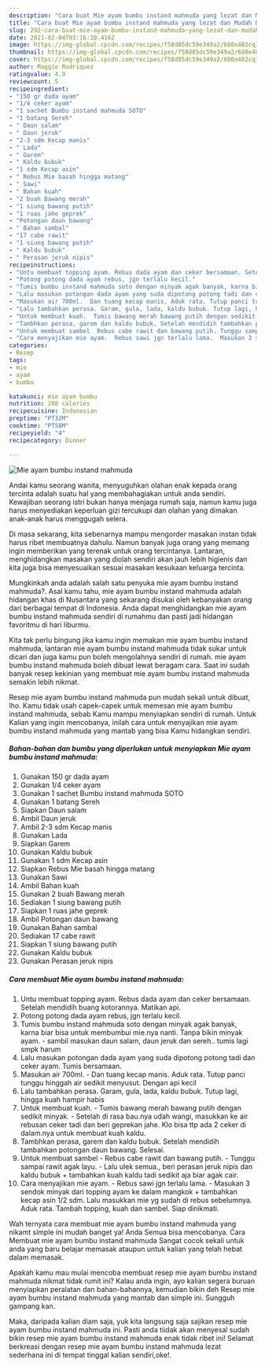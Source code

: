 ```yaml
---
description: "Cara buat Mie ayam bumbu instand mahmuda yang lezat dan Mudah Dibuat"
title: "Cara buat Mie ayam bumbu instand mahmuda yang lezat dan Mudah Dibuat"
slug: 292-cara-buat-mie-ayam-bumbu-instand-mahmuda-yang-lezat-dan-mudah-dibuat
date: 2021-02-04T03:16:10.416Z
image: https://img-global.cpcdn.com/recipes/f58d85dc59e349a2/680x482cq70/mie-ayam-bumbu-instand-mahmuda-foto-resep-utama.jpg
thumbnail: https://img-global.cpcdn.com/recipes/f58d85dc59e349a2/680x482cq70/mie-ayam-bumbu-instand-mahmuda-foto-resep-utama.jpg
cover: https://img-global.cpcdn.com/recipes/f58d85dc59e349a2/680x482cq70/mie-ayam-bumbu-instand-mahmuda-foto-resep-utama.jpg
author: Maggie Rodriquez
ratingvalue: 4.9
reviewcount: 5
recipeingredient:
- "150 gr dada ayam"
- "1/4 ceker ayam"
- "1 sachet Bumbu instand mahmuda SOTO"
- "1 batang Sereh"
- " Daun salam"
- " Daun jeruk"
- "2-3 sdm Kecap manis"
- " Lada"
- " Garem"
- " Kaldu bubuk"
- "1 sdm Kecap asin"
- " Rebus Mie basah hingga matang"
- " Sawi"
- " Bahan kuah"
- "2 buah Bawang merah"
- "1 siung bawang putih"
- "1 ruas jahe geprek"
- "Potongan daun bawang"
- " Bahan sambal"
- "17 cabe rawit"
- "1 siung bawang putih"
- " Kaldu bubuk"
- " Perasan jeruk nipis"
recipeinstructions:
- "Untu membuat topping ayam. Rebus dada ayam dan ceker bersamaan. Setelah mendidih buang kotorannya. Matikan api."
- "Potong potong dada ayam rebus, jgn terlalu kecil."
- "Tumis bumbu instand mahmuda soto dengan minyak agak banyak, karna biar bisa untuk membumbui mie.nya nanti. Tanpa bikin minyak ayam.  sambil masukan daun salam, daun jeruk dan sereh.. tumis lagi smpk harum"
- "Lalu masukan potongan dada ayam yang suda dipotong potong tadi dan ceker ayam. Tumis bersamaan."
- "Masukan air 700ml.  Dan tuang kecap manis. Aduk rata. Tutup panci tunggu hinggah air sedikit menyusut. Dengan api kecil"
- "Lalu tambahkan perasa. Garam, gula, lada, kaldu bubuk. Tutup lagi, hingga kuah hampir habis"
- "Untuk membuat kuah.  Tumis bawang merah bawang putih dengan sedikit minyak.  Setelah di rasa bau.nya udah wangi, masukkan ke air rebusan ceker tadi dan beri geprekan jahe. Klo bisa ttp ada 2 ceker di dalam.nya untuk membuat kuah kaldu."
- "Tambhkan perasa, garem dan kaldu bubuk. Setelah mendidih tambahkan potongan daun bawang. Selesai."
- "Untuk membuat sambel  Rebus cabe rawit dan bawang putih. Tunggu sampai rawit agak layu. Lalu ulek semua., beri perasan jeruk nipis dan kaldu bubuk + tambahkan kuah kaldu tadi sedikit aja biar agak cair."
- "Cara menyajikan mie ayam.  Rebus sawi jgn terlalu lama.  Masukan 3 sendok minyak dari topping ayam ke dalam mangkok + tambahkan kecap asin 1/2 sdm. Lalu masukkan mie yg sudah di rebus sebelumnya. Aduk rata. Tambah topping, kuah dan sambel. Siap dinikmati."
categories:
- Resep
tags:
- mie
- ayam
- bumbu

katakunci: mie ayam bumbu 
nutrition: 288 calories
recipecuisine: Indonesian
preptime: "PT32M"
cooktime: "PT58M"
recipeyield: "4"
recipecategory: Dinner

---
```



![Mie ayam bumbu instand mahmuda](https://img-global.cpcdn.com/recipes/f58d85dc59e349a2/680x482cq70/mie-ayam-bumbu-instand-mahmuda-foto-resep-utama.jpg)

Andai kamu seorang wanita, menyuguhkan olahan enak kepada orang tercinta adalah suatu hal yang membahagiakan untuk anda sendiri. Kewajiban seorang istri bukan hanya menjaga rumah saja, namun kamu juga harus menyediakan keperluan gizi tercukupi dan olahan yang dimakan anak-anak harus menggugah selera.

Di masa  sekarang, kita sebenarnya mampu mengorder masakan instan tidak harus ribet membuatnya dahulu. Namun banyak juga orang yang memang ingin memberikan yang terenak untuk orang tercintanya. Lantaran, menghidangkan masakan yang diolah sendiri akan jauh lebih higienis dan kita juga bisa menyesuaikan sesuai masakan kesukaan keluarga tercinta. 



Mungkinkah anda adalah salah satu penyuka mie ayam bumbu instand mahmuda?. Asal kamu tahu, mie ayam bumbu instand mahmuda adalah hidangan khas di Nusantara yang sekarang disukai oleh kebanyakan orang dari berbagai tempat di Indonesia. Anda dapat menghidangkan mie ayam bumbu instand mahmuda sendiri di rumahmu dan pasti jadi hidangan favoritmu di hari liburmu.

Kita tak perlu bingung jika kamu ingin memakan mie ayam bumbu instand mahmuda, lantaran mie ayam bumbu instand mahmuda tidak sukar untuk dicari dan juga kamu pun boleh mengolahnya sendiri di rumah. mie ayam bumbu instand mahmuda boleh dibuat lewat beragam cara. Saat ini sudah banyak resep kekinian yang membuat mie ayam bumbu instand mahmuda semakin lebih nikmat.

Resep mie ayam bumbu instand mahmuda pun mudah sekali untuk dibuat, lho. Kamu tidak usah capek-capek untuk memesan mie ayam bumbu instand mahmuda, sebab Kamu mampu menyiapkan sendiri di rumah. Untuk Kalian yang ingin mencobanya, inilah cara untuk menyajikan mie ayam bumbu instand mahmuda yang mantab yang bisa Kamu hidangkan sendiri.

<!--inarticleads1-->

##### Bahan-bahan dan bumbu yang diperlukan untuk menyiapkan Mie ayam bumbu instand mahmuda:

1. Gunakan 150 gr dada ayam
1. Gunakan 1/4 ceker ayam
1. Gunakan 1 sachet Bumbu instand mahmuda SOTO
1. Gunakan 1 batang Sereh
1. Siapkan  Daun salam
1. Ambil  Daun jeruk
1. Ambil 2-3 sdm Kecap manis
1. Gunakan  Lada
1. Siapkan  Garem
1. Gunakan  Kaldu bubuk
1. Gunakan 1 sdm Kecap asin
1. Siapkan  Rebus Mie basah hingga matang
1. Gunakan  Sawi
1. Ambil  Bahan kuah
1. Gunakan 2 buah Bawang merah
1. Sediakan 1 siung bawang putih
1. Siapkan 1 ruas jahe geprek
1. Ambil Potongan daun bawang
1. Gunakan  Bahan sambal
1. Sediakan 17 cabe rawit
1. Siapkan 1 siung bawang putih
1. Gunakan  Kaldu bubuk
1. Gunakan  Perasan jeruk nipis




<!--inarticleads2-->

##### Cara membuat Mie ayam bumbu instand mahmuda:

1. Untu membuat topping ayam. Rebus dada ayam dan ceker bersamaan. Setelah mendidih buang kotorannya. Matikan api.
1. Potong potong dada ayam rebus, jgn terlalu kecil.
1. Tumis bumbu instand mahmuda soto dengan minyak agak banyak, karna biar bisa untuk membumbui mie.nya nanti. Tanpa bikin minyak ayam.  - sambil masukan daun salam, daun jeruk dan sereh.. tumis lagi smpk harum
1. Lalu masukan potongan dada ayam yang suda dipotong potong tadi dan ceker ayam. Tumis bersamaan.
1. Masukan air 700ml.  - Dan tuang kecap manis. Aduk rata. Tutup panci tunggu hinggah air sedikit menyusut. Dengan api kecil
1. Lalu tambahkan perasa. Garam, gula, lada, kaldu bubuk. Tutup lagi, hingga kuah hampir habis
1. Untuk membuat kuah.  - Tumis bawang merah bawang putih dengan sedikit minyak.  - Setelah di rasa bau.nya udah wangi, masukkan ke air rebusan ceker tadi dan beri geprekan jahe. Klo bisa ttp ada 2 ceker di dalam.nya untuk membuat kuah kaldu.
1. Tambhkan perasa, garem dan kaldu bubuk. Setelah mendidih tambahkan potongan daun bawang. Selesai.
1. Untuk membuat sambel  - Rebus cabe rawit dan bawang putih. - Tunggu sampai rawit agak layu. - Lalu ulek semua., beri perasan jeruk nipis dan kaldu bubuk + tambahkan kuah kaldu tadi sedikit aja biar agak cair.
1. Cara menyajikan mie ayam.  - Rebus sawi jgn terlalu lama.  - Masukan 3 sendok minyak dari topping ayam ke dalam mangkok + tambahkan kecap asin 1/2 sdm. Lalu masukkan mie yg sudah di rebus sebelumnya. Aduk rata. Tambah topping, kuah dan sambel. Siap dinikmati.




Wah ternyata cara membuat mie ayam bumbu instand mahmuda yang nikamt simple ini mudah banget ya! Anda Semua bisa mencobanya. Cara Membuat mie ayam bumbu instand mahmuda Sangat cocok sekali untuk anda yang baru belajar memasak ataupun untuk kalian yang telah hebat dalam memasak.

Apakah kamu mau mulai mencoba membuat resep mie ayam bumbu instand mahmuda nikmat tidak rumit ini? Kalau anda ingin, ayo kalian segera buruan menyiapkan peralatan dan bahan-bahannya, kemudian bikin deh Resep mie ayam bumbu instand mahmuda yang mantab dan simple ini. Sungguh gampang kan. 

Maka, daripada kalian diam saja, yuk kita langsung saja sajikan resep mie ayam bumbu instand mahmuda ini. Pasti anda tiidak akan menyesal sudah bikin resep mie ayam bumbu instand mahmuda enak tidak ribet ini! Selamat berkreasi dengan resep mie ayam bumbu instand mahmuda lezat sederhana ini di tempat tinggal kalian sendiri,oke!.

